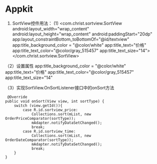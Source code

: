 # Appkit

1. SortView控件用法：
 (1) <com.christ.sortview.SortView
        android:layout_width="wrap_content"
        android:layout_height="wrap_content"
        android:paddingStart="20dp"
        app:layout_constraintBottom_toBottomOf="@id/textview"
        app:title_background_color = "@color/white"
        app:title_text="价格"
        app:title_text_color="@color/gray_515457"
        app:title_text_size="14">
    </com.christ.sortview.SortView> 

 （2）设置属性
      	app:title_background_color = "@color/white"
    	app:title_text="价格"
    	app:title_text_color="@color/gray_515457"
    	app:title_text_size="14"


（3）实现SortView.OnSortListener接口中的onSort方法

     @Override
    public void onSort(View view, int sortType) {
        switch (view.getId()){
            case R.id.sortview_price:
                Collections.sort(mList, new OrderPriceComparator(sortType));
                mAdapter.notifyDataSetChanged();
                break;
            case R.id.sortview_time:
                Collections.sort(mList, new OrderDateComparator(sortType));
                mAdapter.notifyDataSetChanged();
                break;
        }
    }

